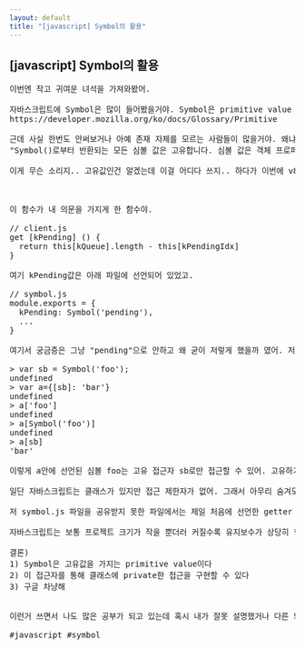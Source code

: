 ```yaml
---
layout: default
title: "[javascript] Symbol의 활용"
---
```


## [javascript] Symbol의 활용

<pre>
이번엔 작고 귀여운 녀석을 가져와봤어.

자바스크립트에 Symbol은 많이 들어봤을거야. Symbol은 primitive value 타입 7개 중 하나로 아래 mdn문서를 참고하면 조금 더 자세히 나와있어.
https://developer.mozilla.org/ko/docs/Glossary/Primitive

근데 사실 한번도 안써보거나 아예 존재 자체를 모르는 사람들이 많을거야. 왜냐하면 나도 알기만 했거든. 마치 유니콘 같은 존재인양.. 아래는 Symbol의 설명이야.
"Symbol()로부터 반환되는 모든 심볼 값은 고유합니다. 심볼 값은 객체 프로퍼티(object properties)에 대한 식별자로 사용될 수 있습니다"

이게 무슨 소리지.. 고유값인건 알겠는데 이걸 어디다 쓰지.. 하다가 이번에 v8 코드를 보며 새롭게 깨달은게 있어서 잠깐 공유해볼까 해.



이 함수가 내 의문을 가지게 한 함수야.

// client.js
get [kPending] () {
  return this[kQueue].length - this[kPendingIdx]
}

여기 kPending값은 아래 파일에 선언되어 있었고.

// symbol.js
module.exports = {
  kPending: Symbol('pending'),
  ...
}

여기서 궁금증은 그냥 "pending"으로 안하고 왜 굳이 저렇게 했을까 였어. 저렇게 하면 접근을 아무 곳에서도 못하거든. Symbol의 성격이 잘 이해안되는 아래 예를 보여줄게.

> var sb = Symbol('foo');
undefined
> var a={[sb]: 'bar'}
undefined
> a['foo']
undefined
> a[Symbol('foo')]
undefined
> a[sb]
'bar'

이렇게 a안에 선언된 심볼 foo는 고유 접근자 sb로만 접근할 수 있어. 고유하기 때문에 동일한 값으로 심볼을 만들어도 접근하지 못해. 여기서 난 깨달았어.

일단 자바스크립트는 클래스가 있지만 접근 제한자가 없어. 그래서 아무리 숨겨도 결국 접근이 가능하지. 그럼 어떻게 private하게 만들 수 있을지 고민하던 분들이 아예 접근자를 숨겨놓는 방식으로 해버린거야.

저 symbol.js 파일을 공유받지 못한 파일에서는 제일 처음에 선언한 getter 함수에 접근할 수 없는거지. 언어에서 접근 제한자가 없으니 고유 접근자를 따로 만들어서 제한하는 클라스~ 역시 구글갓

자바스크립트는 보통 프로젝트 크기가 작을 뿐더러 커질수록 유지보수가 상당히 힘든데 node같은 대단위 프로젝트에서만 볼 수 있는 고오급 기법이라 한번 소개해봤어. 확실히 이런 프로젝트들은 멀리서 보면 그저 잘 돌아가겠거니 하는데 자세히 볼수록 감탄하게 되는 구석이 있어.

결론)
1) Symbol은 고유값을 가지는 primitive value이다
2) 이 접근자를 통해 클래스에 private한 접근을 구현할 수 있다
3) 구글 차냥해


이런거 쓰면서 나도 많은 공부가 되고 있는데 혹시 내가 잘못 설명했거나 다른 의견 있으면 언제든 덧글 부탁해. 

#javascript #symbol

